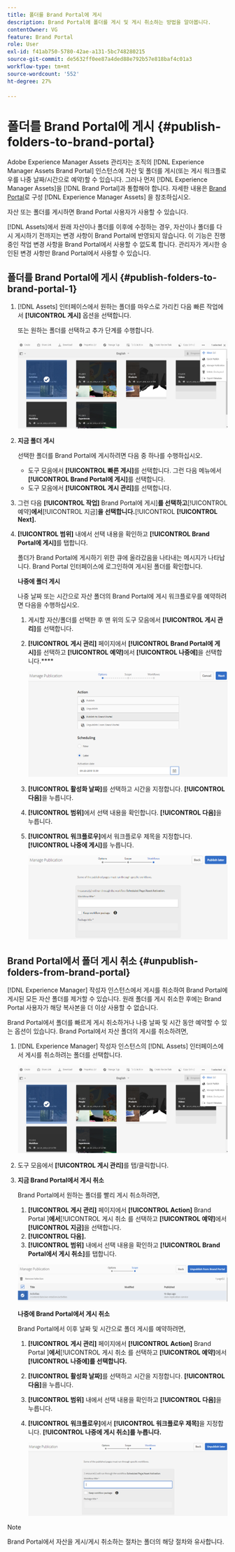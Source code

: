 ```yaml
---
title: 폴더를 Brand Portal에 게시
description: Brand Portal에 폴더를 게시 및 게시 취소하는 방법을 알아봅니다.
contentOwner: VG
feature: Brand Portal
role: User
exl-id: f41ab750-5780-42ae-a131-5bc748280215
source-git-commit: de5632ff0ee87a4ded88e792b57e818baf4c01a3
workflow-type: tm+mt
source-wordcount: '552'
ht-degree: 27%

---
```


# 폴더를 Brand Portal에 게시 {#publish-folders-to-brand-portal}

Adobe Experience Manager Assets 관리자는 조직의 [!DNL Experience Manager Assets Brand Portal] 인스턴스에 자산 및 폴더를 게시(또는 게시 워크플로우를 나중 날짜/시간으로 예약)할 수 있습니다. 그러나 먼저 [!DNL Experience Manager Assets]을 [!DNL Brand Portal]과 통합해야 합니다. 자세한 내용은 [Brand Portal](configure-aem-assets-with-brand-portal.md)로 구성 [!DNL Experience Manager Assets] 을 참조하십시오.

자산 또는 폴더를 게시하면 Brand Portal 사용자가 사용할 수 있습니다.

[!DNL Assets]에서 원래 자산이나 폴더를 이후에 수정하는 경우, 자산이나 폴더를 다시 게시하기 전까지는 변경 사항이 Brand Portal에 반영되지 않습니다. 이 기능은 진행 중인 작업 변경 사항을 Brand Portal에서 사용할 수 없도록 합니다. 관리자가 게시한 승인된 변경 사항만 Brand Portal에서 사용할 수 있습니다.

## 폴더를 Brand Portal에 게시 {#publish-folders-to-brand-portal-1}

1. [!DNL Assets] 인터페이스에서 원하는 폴더를 마우스로 가리킨 다음 빠른 작업에서 **[!UICONTROL 게시]** 옵션을 선택합니다.

   또는 원하는 폴더를 선택하고 추가 단계를 수행합니다.

   ![publish2bp](assets/publish2bp.png)

2. **지금 폴더 게시**

   선택한 폴더를 Brand Portal에 게시하려면 다음 중 하나를 수행하십시오.

   * 도구 모음에서 **[!UICONTROL 빠른 게시]**&#x200B;를 선택합니다. 그런 다음 메뉴에서 **[!UICONTROL Brand Portal에 게시]**&#x200B;를 선택합니다.
   * 도구 모음에서 **[!UICONTROL 게시 관리]**&#x200B;를 선택합니다.

3. 그런 다음 **[!UICONTROL 작업]** Brand Portal에 게시&#x200B;]**를 선택하고**[!UICONTROL &#x200B;예약&#x200B;]**에서**[!UICONTROL &#x200B;지금&#x200B;]**을 선택합니다.**[!UICONTROL  **[!UICONTROL Next].**
4. **[!UICONTROL 범위]** 내에서 선택 내용을 확인하고 **[!UICONTROL Brand Portal에 게시]**&#x200B;를 탭합니다.

   폴더가 Brand Portal에 게시하기 위한 큐에 올라갔음을 나타내는 메시지가 나타납니다. Brand Portal 인터페이스에 로그인하여 게시된 폴더를 확인합니다.

   **나중에 폴더 게시**

   나중 날짜 또는 시간으로 자산 폴더의 Brand Portal에 게시 워크플로우를 예약하려면 다음을 수행하십시오.

   1. 게시할 자산/폴더를 선택한 후 맨 위의 도구 모음에서 **[!UICONTROL 게시 관리]**&#x200B;를 선택합니다.
   2. **[!UICONTROL 게시 관리]** 페이지에서 **[!UICONTROL Brand Portal에 게시]**&#x200B;를 선택하고 **[!UICONTROL 예약]**&#x200B;에서 **[!UICONTROL 나중에]**&#x200B;을 선택합니다.****

      ![publishlaterbp](assets/publishlaterbp.png)

   3. **[!UICONTROL 활성화 날짜]**&#x200B;를 선택하고 시간을 지정합니다. **[!UICONTROL 다음]**&#x200B;을 누릅니다.
   4. **[!UICONTROL 범위]**&#x200B;에서 선택 내용을 확인합니다. **[!UICONTROL 다음]**&#x200B;을 누릅니다.
   5. **[!UICONTROL 워크플로우]**&#x200B;에서 워크플로우 제목을 지정합니다. **[!UICONTROL 나중에 게시]**&#x200B;를 누릅니다.

      ![manageschedulepub](assets/manageschedulepub.png)

## Brand Portal에서 폴더 게시 취소 {#unpublish-folders-from-brand-portal}

[!DNL Experience Manager] 작성자 인스턴스에서 게시를 취소하여 Brand Portal에 게시된 모든 자산 폴더를 제거할 수 있습니다. 원래 폴더를 게시 취소한 후에는 Brand Portal 사용자가 해당 복사본을 더 이상 사용할 수 없습니다.

Brand Portal에서 폴더를 빠르게 게시 취소하거나 나중 날짜 및 시간 동안 예약할 수 있는 옵션이 있습니다. Brand Portal에서 자산 폴더의 게시를 취소하려면,

1. [!DNL Experience Manager] 작성자 인스턴스의 [!DNL Assets] 인터페이스에서 게시를 취소하려는 폴더를 선택합니다.

   ![publish2bp-1](assets/publish2bp-1.png)

2. 도구 모음에서 **[!UICONTROL 게시 관리]**&#x200B;를 탭/클릭합니다.

3. **지금 Brand Portal에서 게시 취소**

   Brand Portal에서 원하는 폴더를 빨리 게시 취소하려면,

   1. **[!UICONTROL 게시 관리]** 페이지에서 **[!UICONTROL Action]** Brand Portal ]**에서**[!UICONTROL &#x200B;게시 취소 를 선택하고 **[!UICONTROL 예약]**&#x200B;에서 **[!UICONTROL 지금]**&#x200B;을 선택합니다.
   2. **[!UICONTROL 다음].**
   3. **[!UICONTROL 범위]** 내에서 선택 내용을 확인하고 **[!UICONTROL Brand Portal에서 게시 취소]**&#x200B;를 탭합니다.

   ![confirm-unpublish](assets/confirm-unpublish.png)

   **나중에 Brand Portal에서 게시 취소**

   Brand Portal에서 이후 날짜 및 시간으로 폴더 게시를 예약하려면,

   1. **[!UICONTROL 게시 관리]** 페이지에서 **[!UICONTROL Action]** Brand Portal ]**에서**[!UICONTROL &#x200B;게시 취소 를 선택하고 **[!UICONTROL 예약]**&#x200B;에서 **[!UICONTROL 나중에]를 선택합니다.**
   2. **[!UICONTROL 활성화 날짜]**&#x200B;를 선택하고 시간을 지정합니다. **[!UICONTROL 다음]**&#x200B;을 누릅니다.
   3. **[!UICONTROL 범위]** 내에서 선택 내용을 확인하고 **[!UICONTROL 다음]**&#x200B;을 누릅니다.
   4. **[!UICONTROL 워크플로우]**&#x200B;에서 **[!UICONTROL 워크플로우 제목]**&#x200B;을 지정합니다. **[!UICONTROL 나중에 게시 취소]를 누릅니다.**

      ![unpublishworkflows](assets/unpublishworkflows.png)


>[!NOTE]
>
>Brand Portal에서 자산을 게시/게시 취소하는 절차는 폴더의 해당 절차와 유사합니다.
